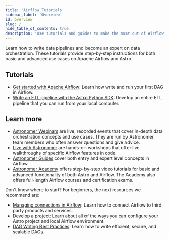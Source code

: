 ```yaml
---
title: 'Airflow Tutorials'
sidebar_label: 'Overview'
id: overview
slug: /
hide_table_of_contents: true
description: 'Use tutorials and guides to make the most out of Airflow and Astronomer.'
---
```


Learn how to write data pipelines and become an expert on data orchestration. These tutorials provide step-by-step instructions for both basic and advanced use cases on Apache Airflow and Astro.

## Tutorials

- [Get started with Apache Airflow](get-started-with-airflow.md): Learn how write and run your first DAG in Airflow.
- [Write an ETL pipeline with the Astro Python SDK](astro-python-sdk.md): Develop an entire ETL pipeline that you can run from your local computer.

## Learn more

- [Astronomer Webinars](https://www.astronomer.io/events/webinars/) are live, recorded events that cover in-depth data orchestration concepts and use cases. They are run by Astronomer team members who often answer questions and give advice.
- [Live with Astronomer](https://www.astronomer.io/events/live/) are hands-on workshops that offer live walkthroughs of specific Airflow features in code.
- [Astronomer Guides](https://www.astronomer.io/guides/) cover both entry and expert level concepts in Airflow.
- [Astronomer Academy](https://academy.astronomer.io/) offers step-by-step video tutorials for basic and advanced functionality of both Astro and Airflow. The Academy also offers full-length Airflow courses and certification exams.

Don't know where to start? For beginners, the next resources we recommend are:

- [Managing connections in Airflow](https://www.astronomer.io/guides/connections/): Learn how to connect Airflow to third party products and services.
- [Develop a project](develop-project.md): Learn about all of the ways you can configure your Astro project and local Airflow environment.
- [DAG Writing Best Practices](https://www.astronomer.io/guides/dag-best-practices?search=best): Learn how to write efficient, secure, and scalable DAGs.
